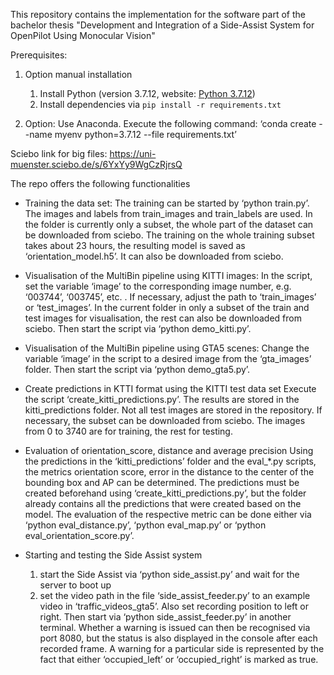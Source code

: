This repository contains the implementation for the software part of the bachelor thesis "Development and Integration of a Side-Assist System for OpenPilot Using Monocular Vision"

Prerequisites:

1. Option manual installation
   1. Install Python (version 3.7.12, website: [Python 3.7.12](https://www.python.org/downloads/release/python-3712/))
   2. Install dependencies via `pip install -r requirements.txt`

2. Option: Use Anaconda. Execute the following command:
    ‘conda create --name myenv python=3.7.12 --file requirements.txt’

Sciebo link for big files: https://uni-muenster.sciebo.de/s/6YxYy9WgCzRjrsQ

The repo offers the following functionalities
- Training the data set:
    The training can be started by ‘python train.py’. The images and labels from train_images and train_labels are used. In the folder is currently only a subset, the whole part of the dataset can be downloaded from sciebo. The training on the whole training subset takes about 23 hours, the resulting model is saved as ‘orientation_model.h5’. It can also be downloaded from sciebo.

- Visualisation of the MultiBin pipeline using KITTI images:
    In the script, set the variable ‘image’ to the corresponding image number, e.g. ‘003744’, ‘003745’, etc. . If necessary, adjust the path to ‘train_images’ or ‘test_images’. In the current folder in only a subset of the train and test images for visualisation, the rest can also be downloaded from sciebo. Then start the script via ‘python demo_kitti.py’.

- Visualisation of the MultiBin pipeline using GTA5 scenes:
    Change the variable ‘image’ in the script to a desired image from the ‘gta_images’ folder. Then start the script via ‘python demo_gta5.py’.

- Create predictions in KTTI format using the KITTI test data set
    Execute the script ‘create_kitti_predictions.py’. The results are stored in the kitti_predictions folder. Not all test images are stored in the repository. If necessary, the subset can be downloaded from sciebo. The images from 0 to 3740 are for training, the rest for testing.

- Evaluation of orientation_score, distance and average precision
    Using the predictions in the ‘kitti_predictions’ folder and the eval_*.py scripts, the metrics orientation score, error in the distance to the center of the bounding box and AP can be determined. The predictions must be created beforehand using ‘create_kitti_predictions.py’, but the folder already contains all the predictions that were created based on the model. The evaluation of the respective metric can be done either via ‘python eval_distance.py’, ‘python eval_map.py’ or ‘python eval_orientation_score.py’.

- Starting and testing the Side Assist system
    1. start the Side Assist via ‘python side_assist.py’ and wait for the server to boot up
    2. set the video path in the file ‘side_assist_feeder.py’ to an example video in ‘traffic_videos_gta5’. Also set recording position to left or right. Then start via ‘python side_assist_feeder.py’ in another terminal. Whether a warning is issued can then be recognised via port 8080, but the status is also displayed in the console after each recorded frame. A warning for a particular side is represented by the fact that either ‘occupied_left’ or ‘occupied_right’ is marked as true.
